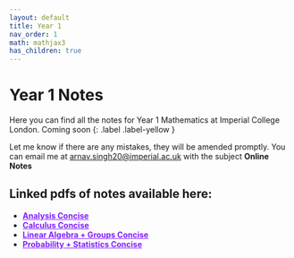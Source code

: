 ```yaml
---
layout: default
title: Year 1
nav_order: 1
math: mathjax3
has_children: true
---
```


# Year 1 Notes
Here you can find all the notes for Year 1 Mathematics at Imperial College London.
Coming soon
{: .label .label-yellow }

Let me know if there are any mistakes, they will be amended promptly. You can email me at <arnav.singh20@imperial.ac.uk> with the subject **Online Notes**

## Linked pdfs of notes available here:

- <a href="/notes/pdfs/Y1Concise/AN-MATH4002-c.pdf" target="_blank" style="color:#801fff;">**Analysis Concise**</a>
- <a href="/notes/pdfs/Y1Concise/CAA-MATH4004-c.pdf" target="_blank" style="color:#801fff;">**Calculus Concise**</a>
-  <a href="/notes/pdfs/Y1Concise/LAG-MATH4002-c.pdf" target="_blank" style="color:#801fff;">**Linear Algebra + Groups Concise**</a>
-   <a href="/notes/pdfs/Y1Concise/PAS-MATH4002-c.pdf" target="_blank" style="color:#801fff;">**Probability + Statistics Concise**</a>

